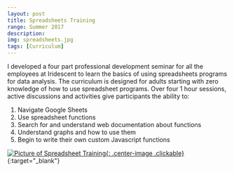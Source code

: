 ```yaml
---
layout: post
title: Spreadsheets Training
range: Summer 2017
description:
img: spreadsheets.jpg
tags: [Curriculum]
---
```

I developed a four part professional development seminar for all the employees at Iridescent to learn the basics of using spreadsheets programs for data analysis. The curriculum is designed for adults starting with zero knowledge of how to use spreadsheet programs. Over four 1 hour sessions, active discussions and activities give participants the ability to:

1. Navigate Google Sheets
2. Use spreadsheet functions
3. Search for and understand web documentation about functions
4. Understand graphs and how to use them
5. Begin to write their own custom Javascript functions

[![Picture of Spreadsheet Training]({{site.baseurl}}/assets/img/spreadsheet-slide.png){: .center-image .clickable}](https://docs.google.com/presentation/d/174A_rOalcdscVGsPadadFCDPQp5AXSmIITeZDmPdI2Q/edit?usp=sharing){:target="_blank"}